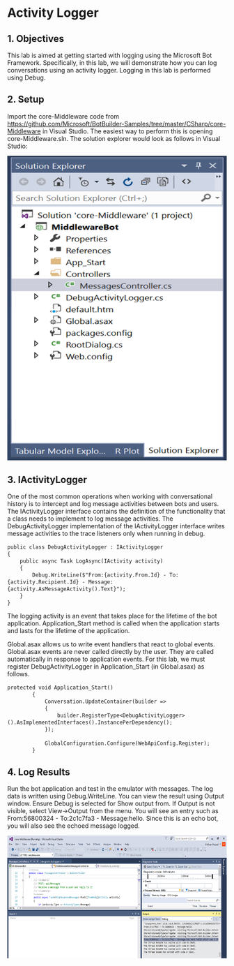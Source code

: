 # Activity Logger

## 1. Objectives

This lab is aimed at getting started with logging using the Microsoft Bot Framework. Specifically, in this lab, we will demonstrate how you can log conversations using an activity logger. Logging in this lab is performed using Debug.

## 2.	Setup

Import the core-Middleware code from https://github.com/Microsoft/BotBuilder-Samples/tree/master/CSharp/core-Middleware in Visual Studio. The easiest way to perform this is opening core-Middleware.sln. The solution explorer would look as follows in Visual Studio:

![Solution Explorer](https://github.com/SRIVIDYAMEDURI/Deep-Learning/blob/master/Solution%20Explorer.png)

## 3.	IActivityLogger

One of the most common operations when working with conversational history is to intercept and log message activities between bots and users. The IActivityLogger interface contains the definition of the functionality that a class needs to implement to log message activities. The DebugActivityLogger implementation of the IActivityLogger interface writes message activities to the trace listeners only when running in debug.

````
public class DebugActivityLogger : IActivityLogger
{
    public async Task LogAsync(IActivity activity)
    {
        Debug.WriteLine($"From:{activity.From.Id} - To:{activity.Recipient.Id} - Message:{activity.AsMessageActivity().Text}");
    }
}

````
The logging activity is an event that takes place for the lifetime of the bot application. Application_Start method is called when the application starts and lasts for the lifetime of the application.

Global.asax allows us to write event handlers that react to global events. Global.asax events are never called directly by the user. They are called automatically in response to application events. For this lab, we must register DebugActivityLogger in Application_Start (in Global.asax) as follows.

````
protected void Application_Start()
        {
            Conversation.UpdateContainer(builder =>
            {
                builder.RegisterType<DebugActivityLogger>().AsImplementedInterfaces().InstancePerDependency();
            });

            GlobalConfiguration.Configure(WebApiConfig.Register);
        }
````
## 4.	Log Results

Run the bot application and test in the emulator with messages. The log data is written using Debug.WriteLine. You can view the result using Output window. Ensure Debug is selected for Show output from. If Output is not visible, select View->Output from the menu. You will see an entry such as From:56800324 - To:2c1c7fa3 - Message:hello. Since this is an echo bot, you will also see the echoed message logged.

![Log Results](https://github.com/SRIVIDYAMEDURI/Deep-Learning/blob/master/Log%20Results.png)

